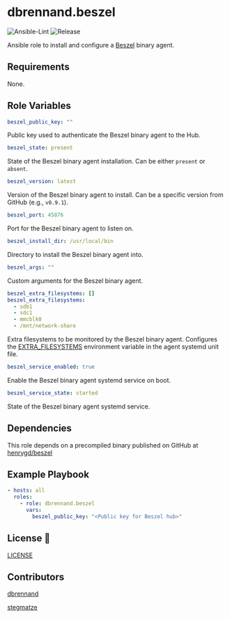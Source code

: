 # dbrennand.beszel

![Ansible-Lint](https://github.com/dbrennand/ansible-role-beszel/actions/workflows/ansible-lint.yml/badge.svg)
![Release](https://github.com/dbrennand/ansible-role-beszel/actions/workflows/release.yml/badge.svg)

Ansible role to install and configure a [Beszel](https://github.com/henrygd/beszel) binary agent.

## Requirements

None.

## Role Variables

```yaml
beszel_public_key: ""
```

Public key used to authenticate the Beszel binary agent to the Hub.

```yaml
beszel_state: present
```

State of the Beszel binary agent installation. Can be either `present` or `absent`.

```yaml
beszel_version: latest
```

Version of the Beszel binary agent to install. Can be a specific version from GitHub (e.g., `v0.9.1`).

```yaml
beszel_port: 45876
```

Port for the Beszel binary agent to listen on.

```yaml
beszel_install_dir: /usr/local/bin
```

Directory to install the Beszel binary agent into.

```yaml
beszel_args: ""
```

Custom arguments for the Beszel binary agent.

```yaml
beszel_extra_filesystems: []
beszel_extra_filesystems:
  - sdb1
  - sdc1
  - mmcblk0
  - /mnt/network-share
```

Extra filesystems to be monitored by the Beszel binary agent. Configures the [EXTRA_FILESYSTEMS](https://beszel.dev/guide/additional-disks#binary-agent) environment variable in the agent systemd unit file.

```yaml
beszel_service_enabled: true
```

Enable the Beszel binary agent systemd service on boot.

```yaml
beszel_service_state: started
```

State of the Beszel binary agent systemd service.

## Dependencies

This role depends on a precompiled binary published on GitHub at [henrygd/beszel](https://github.com/henrygd/beszel/releases)

## Example Playbook

```yaml
- hosts: all
  roles:
    - role: dbrennand.beszel
      vars:
        beszel_public_key: "<Public key for Beszel hub>"

```

## License 📝

[LICENSE](LICENSE)

## Contributors

[dbrennand](https://github.com/dbrennand)

[stegmatze](https://github.com/stegmatze)
